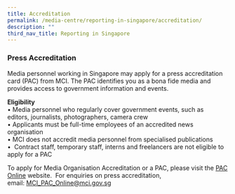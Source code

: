 ```yaml
---
title: Accreditation
permalink: /media-centre/reporting-in-singapore/accreditation/
description: ""
third_nav_title: Reporting in Singapore
---
```

### Press Accreditation

Media personnel working in Singapore may apply for a press accreditation card (PAC) from MCI. The PAC identifies you as a bona fide media and provides access to government information and events.    
  
**Eligibility**  
• Media personnel who regularly cover government events, such as  
editors, journalists, photographers, camera crew  
• Applicants must be full-time employees of an accredited news  
organisation  
• MCI does not accredit media personnel from specialised publications  
•  Contract staff, temporary staff, interns and freelancers are not eligible to  
apply for a PAC  
  
To apply for Media Organisation Accreditation or a PAC, please visit the [PAC Online](http://www.mci.gov.sg/paconline) website. [](http://www.mci.gov.sg/paconline)
For enquiries on press accreditation, email: [MCI\_PAC\_Online@mci.gov.sg](mailto:MCI_PAC_Online@mci.gov.sg)

